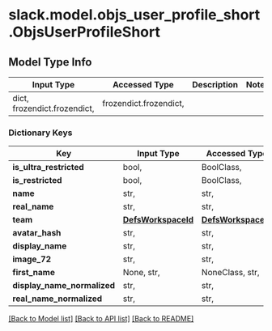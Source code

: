 # slack.model.objs_user_profile_short.ObjsUserProfileShort

## Model Type Info
Input Type | Accessed Type | Description | Notes
------------ | ------------- | ------------- | -------------
dict, frozendict.frozendict,  | frozendict.frozendict,  |  | 

### Dictionary Keys
Key | Input Type | Accessed Type | Description | Notes
------------ | ------------- | ------------- | ------------- | -------------
**is_ultra_restricted** | bool,  | BoolClass,  |  | 
**is_restricted** | bool,  | BoolClass,  |  | 
**name** | str,  | str,  |  | 
**real_name** | str,  | str,  |  | 
**team** | [**DefsWorkspaceId**](DefsWorkspaceId.md) | [**DefsWorkspaceId**](DefsWorkspaceId.md) |  | 
**avatar_hash** | str,  | str,  |  | 
**display_name** | str,  | str,  |  | 
**image_72** | str,  | str,  |  | 
**first_name** | None, str,  | NoneClass, str,  |  | 
**display_name_normalized** | str,  | str,  |  | [optional] 
**real_name_normalized** | str,  | str,  |  | [optional] 

[[Back to Model list]](../../README.md#documentation-for-models) [[Back to API list]](../../README.md#documentation-for-api-endpoints) [[Back to README]](../../README.md)

